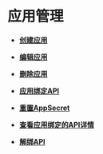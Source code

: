 # 应用管理<a name="ZH-CN_TOPIC_0092639997"></a>

-   **[创建应用](创建应用.md)**  

-   **[编辑应用](编辑应用.md)**  

-   **[删除应用](删除应用.md)**  

-   **[应用绑定API](应用绑定API.md)**  

-   **[重置AppSecret](重置AppSecret.md)**  

-   **[查看应用绑定的API详情](查看应用绑定的API详情.md)**  

-   **[解绑API](解绑API.md)**  


